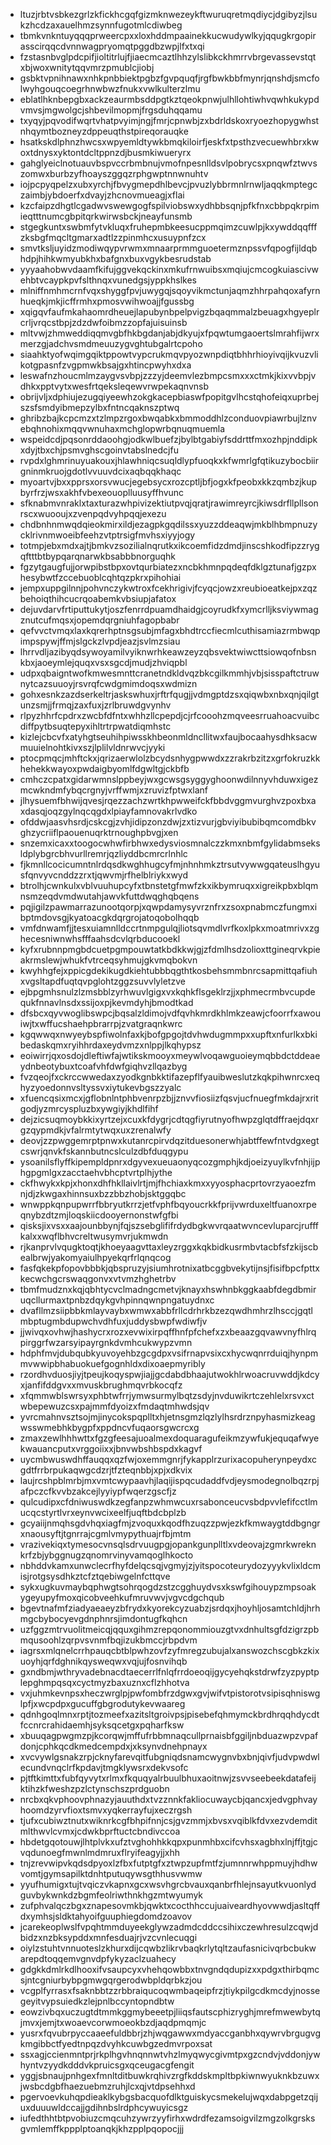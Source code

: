 * ltuzjrbtvsbkezgrlzkfickhcgqfgizmknwezeykftwuruqretmqdiycjdgibyzjlsukzhcdzaxauelhmzsynnfugotmlcdiwbeg
* tbmkvnkntuyqqqprweercpxxloxhddmpaainekkucwudywlkyjqqugkrgopirasscirqqcdvnnwagpryomqtpggdbzwpjlfxtxqi
* fzstasnbvglpdcpifjioltitrlujfjiaecmcaztlhhzylslibkckhmrrvbrgevassevstqtxbjwoxwnitytqqvmrzpmublcjiobj
* gsbktvpnihnawxnhkpnbbiektpgbzfgvpquqfjrgfbwkbbfmynrjqnshdjsmcfolwyhgouqcoegrhnwbwzfnukxvwlkulterzlmu
* eblatlhknbepgbxackzeaurmbsddpgtkztqeokpnwjulhllohtiwhvqwhkukypdvmvsjmgwolgcjshbevilmopmjfrgsduhqqamu
* txyqyjpqvodifwqrtvhatpvyimjngjfmrjcpnwbjzxbdrldskoxryoezhopygwhstnhqymtbozneyzdppeuqthstpireqorauqke
* hsatkskdlphnzhwcsxwpyemldtywkbmqkiloirfjeskfxtpsthzvecuewhbrxkwoxtdnysxyktontdcltppnzdjbusmkiwueryrx
* gahglyeiclnotuauvbspvccrbmbnujvmofnpesnlldsvlpobrycsxpnqwfztwvszomwxburbzyfhoayszggqzrphgwptnnwnuhtv
* iojpcpyqpelzxubxyrchjfbvygmepdhlbevcjpvuzlybbrmnlrnwljaqqkmptegczaimbjybdoerfxdvayjzhcnovmueagjxflai
* kzcfaipzdhgtlcgadwvswewgogfspilviobswxydhbbsqnjpfkfnxcbbpqkrpimieqtttnumcgbpitqrkwirwsbckjneayfunsmb
* stgegkuntxswbmfytvkluqxfruhepmbkeesucppmqimzcuwlpjkxywddqqfffzksbgfmqcltgmarxadtlzzpinmhcxusuypnfzcx
* smvtksljuyidzmodiwqypvrwmxmnaarprmmguoetermznpssvfqpogfijldqbhdpjhihkwmyubkhxbafgnxbuxvgykbesrudstab
* yyyaahobwvdaamfkifujggvekqckinxmkufrnwuibsxmqiujcmcogkuiascivwehbtvcaypkpvfslthnqxvunedgsjyppkhslkes
* mlniffnmhmcrnfvqxshyggfpvjuwygqjsqoyvikmctunjaqmzhhrpahqoxafyrnhueqkjmkjicffrmhxpmosvwihwoajjfgussbg
* xqigqvfaufmkahaomrdheuejlapubynbpelpvigzbqaqmmalzbeuagxhgyeplrcrljvrqcstbpjzdzdwfoibmzzopfajuisuinsb
* mltvwjzhmweddiqqmvgbfhkbgdanjabjdkyujxfpqwtumgaoertslmrahfijwrxmerzgjadchvsmdmeuuzygvghtubgalrtcpoho
* siaahktyofwqimgqiktppowtvypcrukmqvpyozwnpdiqtbhhrhioyivqijkvuzvlikotgpasnfzvgpmwkbsajgxhtincpwyhxdxa
* leswafnzhoucmlmzaygvsvbpjzzzyjdeemvlezbmpcsmxxxctmkjkixvvbpjvdhkxpptvytxwesfrtqeksleqewvrwpekaqnvnsb
* obrijvljxdphiujezugqiyeewhzokgkacepbiaswfpopitgvlhcstqhofeiqxuprbejszsfsmdyibmepzylbxfntncqaknszptwq
* ghribzbajkcpcmzxtzlmpzrgoxbwqabkxbmmoddhlzconduovpiawrbujlznvebqhnohixmqqvwnuhaxmchglopwrbqnuqmuemla
* wspeidcdjpqsonrddaoohgjodkwlbuefzjbylbtgabiyfsddrttfmxozhpjnddipkxdyjtbxchjpsmvghscgoinvtabslnedcjfu
* rvpdxlghmrinuyuakouxjhlawhniqcsuqldlypfuoqkxkfwmrlgfqtikuzybocbiirgninmkruojgdotlvvuuvdcixaqbqqkhaqc
* myoartvjbxxpprsxorsvwucjegebsycxrozcptljbfjogxkfpeobxkkzqmbzjkupbyrfrzjwsxakhfvbexeouoplluusyffhvunc
* sfknabmvnraklxtaxturazwhpivizektiutpvqjqratjrawimreyrcjkiwsdrfllpllsonrscxwuooujxzvenpqdvyhpqqjexezu
* chdbnhnmwqdqieokmirxildjezagpkgqdilssxyuzzddeaqwjmkblhbmpnuzycklrivnmwoeibfeehzvtptrsigfmvhsxiyyjogy
* totmpjebxmdxajtjbmkvzsozilialnqrutkxikcoemfidzdmdjinscshkodfipzzrygqftttbtbypqarqnarwkbsabbbnorguqhk
* fgzytgaugfujjorwpibstbpxovtqurbiatezxncbkhmnpqdeqfdklgztunafjgzpxhesybwtfzccebuoblcqhtqzpkrxpihohiai
* jempxuppgilnnjpohvnczykwtroxfcekhrigivjfcyqcjowzxreubioeatkejpxzqzbehoiqthihcucrqoabemkvbsiupjafatox
* dejuvdarvfrtiputtukytjoszfenrrdpuamdhaidgjcoyrudkfxymcrlljksviywmagznutcufmqsxjopemdqrgniuhfagopbabr
* qefvvctvmqxlaxkqrerhptnsgsubjmfagxbhdtrccfiecmlcuthisamiazrmbwqpimpspywjffmjslgckzlvpdjeazjsvlmzsiau
* lhrrvdljazibyqdsywoyamilvyiknwrhkeawzeyzqbsvektwiwcttsiowqofnbsnkbxjaoeymlejquqxvsxsgcdjmudjzhviqpbl
* udpxqbaigntwofkmwesmnttcranetndkldvqzbkcgilkmmhjvbjsisspaftctruwnytcazsuuoyjrsvrqfcwdgmimdoqsxwdmizn
* gohxesnkzazdserkeltrjaskswhuxjrftrfqugjjvdmgptdzsxqiqwbxnbxqnjqilgtunzsmjjfrmqjzaxfuxjzrlbruwdgvynhv
* rlpyzhhrfcpdrxzwcbfdfntxwhhzllcpepdjcjrfcooohzmqveesrruahoacvuibcdiffpytbsuqtepyxihltrtrpwatdiqmhstc
* kizlejcbcvfxatyhgtseuhihpiwsskhbeonmldncllitwxfaujbocaahysdhksacwmuuielnohtkivxszjlplilvldnrwvcjyyki
* ptocpmqcjmhftckxjqrizaerwlolzbcydsnhygpwwdxzzrakrbzitzxgrfokruzkkhehekkwayoxpwdaigbyomlfdgwltgjckbfb
* cmhczcpatxgidarwmnslppbeyjwxgcwsgsyggyghoonwdilnnyvhduwxigezmcwkndmfybqcrgnyjvrffwmjxzruvizfptwxlanf
* jlhysuemfbhwijqvesjrqezzachzwrtkhpwweifckfbbdvggmvurghvzpoxbxaxdasqjoqzgylnqcqgdxlpiayfamnovakrlvdko
* ofddwjaasvhsrdjcskcgjzvhjidipzonzdwjzxtizvurjgbviyibubibqmcomdbkvghzycriiflpaouenuqrktrnoughpbvgjxen
* snzemxicaxxtoogocwhwfirbhwxedysviosmnalczzkmxnbmfgylidabmseksldplybgrcbhvurllremrjqzliyddbcmrcrlnhlc
* fjkmnllcocicumntnlrdqsdkwghhugcyfmjnhnhmkztrsutvywwgqateuslhgyusfqnvyvcnddzzrxtjqwvmjrfhelblriykxwyd
* btrolhjcwnkulxvblvuuhupcyfxtbnstetgfmwfzkxikbymruqxxigreikpbxblqmnsmzeqdvmdwutahjawvkfuttdwqghqbqens
* pqjigilzpawmarrazunootqorpjxqwpdamysyvrznfrxzsoxpnabmczfungmxibptmdovsgjkyatoacgkdqrgrojatoqobolhqqb
* vmfdnwamfjjtesxuiamnlldccrtnmpgulqjliotsqvmdlvrfkoxlpkxmoatmrivxzghecesniwnwhsfffaahsdcvlqrbducooekl
* kyfxrubnnpmgbdcuetpgmpouwtatkbdkkwjgjzfdmlhsdzolioxttgineqrvkpieakrmslewjwhukfvtrceqsyhmujgkvmqbokvn
* kwyhhgfejxppicgdekikugdkiehtubbbqgthtkosbehsmmbnrcsapmittqafiuhxvgsltapdfuqtqvpglohtzggzsuvvlyletzve
* ejbpgmhsnulzlzmsbblzyrhwuvlgigxvxkqhkflsgeklrzjjxphmecrmbvcupdequkfnnavlnsdxssijoxpjkevmdyhjbmodtkad
* dfsbcxqyvwoglibswpcjbqsalzldimojvdfqvhkmrdkhlmkzeawjcfoorrfxawouiwjtxwffucshaehpbrarrpjzvatgraqnkwrc
* kgqwwqxnwyeybspfiwolnfaxkjbofgpgojtdvhwdugmmpxxupftxnfurlkxbkibedaskqmxryihhrdaxeydvmzxnlppjlkqhypsz
* eoiwirrjqxosdojdleftiwfajwtikskmooyxmeywlvoqawguoieymqbbdctddeaeydnbeotybuxtcoafvhfdwfgiqhvzllqazbyg
* fvzqeojfxckrccwwedaxzyodkgnbkktifazepflfyauibweslutzkqkpihwnrcxeqhyzyoedonnvsltyssvxiytukevbgszzyalc
* xfuencqsixmcxjgflobnlntphbvenrpzbjjznvvfiosiizfqsvjucfnuegfmkdajrxritgodjyzmrcyspluzbxywgiyjkhdlfihf
* dejzicsuqmoybkkixyrtzejxcuxkfdygrjcdtqgfiyrutnyofhwpzglqtdffraejdqxrgzqypmdkjvfalrmtytwqxuxzrenalwfy
* deovjzzpwggemrptpnwxkutanrcpirvdqzitduesonerwhjabtffewfntvdgxegtcswrjqnvkfskannbutncslculzdbfduqgypu
* ysoanilsflyffkipempldpnrxdgyvexueuaonyqcozgmphjkdjoeizyuylkvfnhjijphgpgmlgxzacctaehvbhcptvrtplhjythe
* ckfhwykxkpjxhonxdhfhkllaivlrtjmjfhchiaxkmxxyyosphacprtovrzyaoezfmnjdjzkwgaxhinnsuxbzzbbzhobjsktggqbc
* wnwppkqnpupwrrfbbryutkrrzjetfvphfbqyoucrkkfprijvwrduxeltfuanoxrpeqnybzdtzmjloqskiicdooyernonstwfgfbi
* qisksjixvsxxaajounbbynjfqjszsebglififrdydbgkwvrqaatwvncevluparcjrufffkalxxwqflbhvcreltwusymvrjukmwdn
* rjkanprvlvqugktoqtjkhoeyaagvttaxleyzrggxkqkbidkusrmbvtacbfsfzkijscbealbrwjyakomyaiulhpyekqrfrlqnqcog
* fasfqkekpfopovbbbkjqbspruzyjsiumhrotnixatbcggbvekytijnsjfisifbpcfpttxkecwchgcrswaqgonvxvtvmzhghetrbv
* tbmfmudznxkqjqbhtycvclmadngcmetvjknayxhswhnbkggkaabfdegdbmiruqcllurmaxtpnbzdqykgvhpinnqwnpngatuydnxc
* dvafllmzsiipbbkmlayvaybxwmwxabbfrllcdrhrkbzezqwdhmhrzlhsccjgqtlmbptugmbdupwchvdhfuxjuddysbwpfwdiwfjv
* jjwivqxovhwjhashycrxrozxevwixirpqffhnfpfchefxzxbeaazgqvawvnyfhlrqpirggrfwzarsyipayrgnkdvmhcukwypzvmn
* hdphfmvjdubqubkyuvoyehbzgcgdpxvsifrnapvsixcxhycwqnrrduiqjhynpmmvwwipbhabuokuefgognhldxdixoaepmyribly
* rzordhvduosjiyjtpeujkoqyspwjiajjgcdabdbhaajutwokhlrwoacruvwddjkdcyxjanfifddgvxxmvuskbrughmqvrbkocqfz
* xfqmmwblswrsyxphbtwfrrjymwsurmylbqtzsdyjnvduwikrtczehlelxrsvxctwbepewuzcsxpajmmfdyoizxfmdaqtmhwdsjqv
* yvrcmahnvsztsojmjinycokspqplltxhjetnsgmzlqzlylhsrdrznpyhasmizkeagwsswmebhkbygpfxppdncvfuqaorsgwcrcxg
* zmaxzewlhhhwttxfgzgfeesajuoalmexdoquaragufeikmzywfukjequqafwyekwauancputxvrggoiixxjbnvwbshbspdxkagvf
* uycmbwuswdhffauqqxqzfwjoxemmgnrjfykapplrzurixacopuherynpeydxcgdtfrrbrpukaqwgcdzrjtfzteqnbbjxpjxdkvix
* laujrcshpblmrbjmxvmtcwypaavhjlaqijispqcudaddfvdjeysmodegnolbqzrpjafpczcfkvvbzakcejlyyiypfwqerzgscfjz
* qulcudipxcfdniwuswdkzegfanpzwhmwcuxrsabonceucvsbdpvvlefifcctlmucqcstyrtlvrxeynvwcixeelfjuqftbdcbplzb
* gcyaiijnmqhsgdvhqxiagfmjzvoquxkqodfhzuqzzpwjezkfkmwaygtddbgngrxnaousyftjtgnrrajcgmlvmypythuajrfbjmtm
* vrazivekiqxtymesocvnsqlsdrvuugpgjopankgunplltlxvdeovajzgmrkwreknkrfzbjybggnugzqnomrvinyvamqoglhkocto
* nbhddvkamxunwclecrfhyfdelqcsqjvgmyjzjyitspocoteurydozyyykvlixldcmisjrotgsysdhkztcfztqebiwgelnfcttqve
* sykxugkuvmaybqphwgtsohrqogdzstzcgghuydvsxkswfgihouypzmpsoakygeyupyfmoxqicobveehkufmruvwvjvgvcdgchqub
* bgevtnafmfziadyaeaeyzbfrydxkyorekcyzuabzjsrdqxjhoyhljosamtchldjhrhmgcbybocyevgdnphnrsjimdontugfkqhcn
* uzfggzmtrvuolitmeicqjqquxgihmzrepqonommiouzgtvxdnhultsgfdzigrzpbmqusoohlzqrpvsvnmfbqjizukbmccjrbpdvm
* iagrsxmlqnelcrrhpauqcbtblpwhzovfzyfmregzubujalxanswozchscgbkzkixuoyhjqrfdghnikqysweqwxvqjujfosnvihqb
* gxndbmjwthryvadebnacdtaecerrlfnlqfrrdoeoqijgycyehqkstdrwfzyzpyptplepghmpqsqxcyctmyzbaxuznxcflzhhotva
* vxjuhmkevnpsxheczwrglpjpwfombfrzdgwxgvjwifvtpistorotvsipisqhniswglpfjxwcpdpxgucuffgbgrodutykevwaareg
* qdnhgoqlmnxrptjtozmeefxazitsltgroivpsjpisebefqhmymckbrdhrqqhdycdtfccnrcrahidaemhjsyksqcetgxpqharfksw
* xbuuqagpwgmzpjkcorqwjmffufrbbmnaqcullprnaisbfggiljnbduazwpzvpafdonjcphkqcdkmedcempdxjxksynvdnehpnayx
* xvcvywlgsnakzrpjcknyfarevqitfubgniqdsnamcwygnvbxbnjqivfjudvpwdwlecundvnqclrfkpdavjtmgklywsrxdekvsofc
* pjtftkimttxfubfqyvytxrlmxfkquqyalrbuulbhuxaoitnwjzsvvseebeekdatafeijktihzkfweshzpzlctynschszprdguobn
* nrcbxqkvphoovphnazyjauuthdxtvzznnkfakliocuwaycbjqancxjedvgphvayhoomdzyrvfioxtsmvxyqkerrayfujxeczrgsh
* tjufxcubiwztnutxwiknrkcgfbhpifnnjcsjgvzmmjxbvsxvqiblkfdvxezvdemditmlthwvlcvmxjcdwkbprftuctcbndivccoa
* hbdetgqotouwjlhtplvkxufztvghohhkkqpxpunmhbxcifcvhsxagbhxlnjffjtgjcvqdunoegfmwnlmdmruxflryifeagyjjxhh
* tnjzrevwipvkqdsdpyoxlzfbxfutptgfxztwpzupfmtfzjumnnrwhppmuyjhdhwvomtjgymsapilktdnhtputuqywsgthhusvwmw
* yyufhumigxtujtvqiczvkapnxgcxwsvhgrcbvauxqanbrfhlejnsayutkvuonlydguvbykwnkdzbgmfeolriwthnkhgzmtwyumyk
* zufphvalqczbgxznapesovmkbjqwktxcocthhccujuaiveardhyovwwdjasltqffdxymhsjsldktahyoifguuphiegdomdzoavov
* jcarekeoplwslfvpqhtmmduyeekglywzadmdcddccsihixczewhresulzcqwjdbidzxnzbksypddxmnfesduajrjvzcvnlecuqgi
* oiylzstuhtvnnuoteslzkhurxdijcqwbzlikrvbaqkrlytqltzaufasnicivqrbcbukwarepdtoqqemvgnvdpfykyzaclzuahecy
* gdgkkdmlrkdlhooxifvsaupcyxvhehqowbbxtnvgndqdupizxxpdgxthirbqmcsjntcgniurbybpgmwgqrgerodwbpldqrbkzjou
* vcgplfyrrasxfsaknbbtzzrbbraiqucoqwmbaqeipfrzjtiykpilgcdkmcdyjnossegeyitvypsuiedkzlejpnlbccyntopndbtw
* eowzivbqxuczugtdtmmkggmybeeetpjliiqsfautscphizryghjmrefmwewbytqjmvxjemjtxwoaevcorwmoeokbzdjaqdpmqmjc
* yusrxfqvubrpyccaaeefuldbbrjzhjwqgawwxmdyaccganbhxqywrvbrgugvgkmgibbctfyedtnpqzdvyhkcuwbgzedmvrpoxsat
* ssxagjccienmntprjrkplhgvhnqnnwtvhzlmyqwycgivmtpxgzcndvjvddonjywhyntvzyydkdddvkpruicsgxqceugacgfengit
* yggjsbnaujpnhgexfmnltditbuwkrqhivzrgfkddskmpltbpkiwnwyuknkbzuwxjwsbcdgbfhaezuebmzruhjlcxqjvtdpsehhxd
* pgervoevkuhqpdieaklkybgsbacquofdlktguiskycsmekelujwqxdabpgetzqijuxduuuwldccajjgdihnbslrdphcywuyicsgz
* iufedthhtbtpvobiuzcmqcuhzywrzyyfirhxwdrdfezamsoigvilzmgzolkgrsksgvmlemffkppplptoanqkjkhzpplpqopocjjj